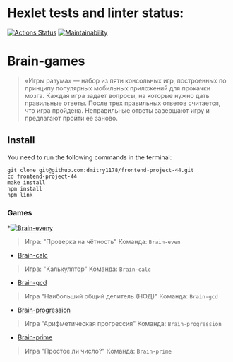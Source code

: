 # Hexlet tests and linter status:

[![Actions Status](https://github.com/NikoKrauche/frontend-project-44/workflows/hexlet-check/badge.svg)](https://github.com/NikoKrauche/frontend-project-44/actions)
[![Maintainability](https://api.codeclimate.com/v1/badges/58f8a861596513e829d7/maintainability)](https://codeclimate.com/github/NikoKrauche/frontend-project-44/maintainability)

# Brain-games

> «Игры разума» — набор из пяти консольных игр, построенных по принципу популярных мобильных приложений для прокачки мозга. Каждая игра задает вопросы, на которые нужно дать правильные ответы. После трех правильных ответов считается, что игра пройдена. Неправильные ответы завершают игру и предлагают пройти ее заново.

## Install

You need to run the following commands in the terminal:
```
git clone git@github.com:dmitry1178/frontend-project-44.git
cd frontend-project-44
make install
npm install
npm link
```
### Games

*[![Brain-eveny](https://gravatar.com/avatar/0b5be33f3e4e1f683cacfe572991cdd8?s=128&d=retro)](https://asciinema.org/a/NAldZtGO729uVRWV5Da5bIo7p) 
 > Игра: "Проверка на чётность"
 Команда: ```Brain-even```

* [Brain-calc](https://asciinema.org/a/M19LdwWmgrd6GYEfbXRzjFLuP)
 > Игра: "Калькулятор"
 Команда: ```Brain-calc```

* [Brain-gcd](https://asciinema.org/a/MaScYWOxmDfpbjR6mEcBzqlgA)
 > Игра "Наибольший общий делитель (НОД)"
 Команда: ```Brain-gcd```

* [Brain-progression]( https://asciinema.org/a/gUolR02yaBQhkQhLEjWFTnoBE)
 > Игра "Арифметическая прогрессия"
 Команда: ```Brain-progression```
 
* [Brain-prime](https://asciinema.org/a/LG4ZQPR1tuQuhJZSVyQyQTGHo)
 > Игра "Простое ли число?"
  Команда: ```Brain-prime```